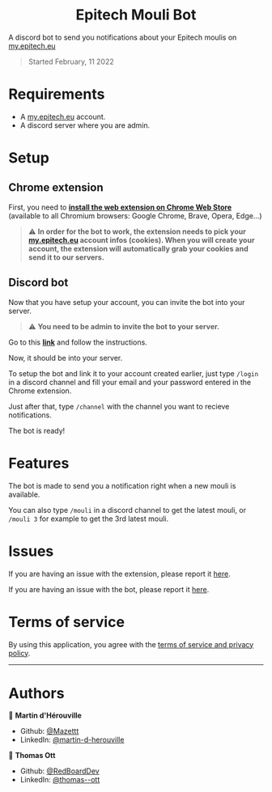 <h1 align="center">Epitech Mouli Bot</h1>

A discord bot to send you notifications about your Epitech moulis on [my.epitech.eu](https://my.epitech.eu)

> Started February, 11 2022

# Requirements

- A [my.epitech.eu](https://my.epitech.eu) account.
- A discord server where you are admin.

# Setup

## Chrome extension
First, you need to **[install the web extension on Chrome Web Store](https://chrome.google.com/webstore/detail/epitech-mouli-bot/njgkdlhcpojpejgbcfadnmnlphfpcdpi)** (available to all Chromium browsers: Google Chrome, Brave, Opera, Edge...)

> ⚠️ **In order for the bot to work, the extension needs to pick your [my.epitech.eu](https://my.epitech.eu) account infos (cookies). When you will create your account, the extension will automatically grab your cookies and send it to our servers.**

## Discord bot

Now that you have setup your account, you can invite the bot into your server.
> ⚠️ **You need to be admin to invite the bot to your server.**

Go to this **[link](https://discord.com/api/oauth2/authorize?client_id=1045341766808772638&permissions=137439365184&scope=bot%20applications.commands)** and follow the instructions.

Now, it should be into your server.

To setup the bot and link it to your account created earlier, just type `/login` in a discord channel and fill your email and your password entered in the Chrome extension.

Just after that, type `/channel` with the channel you want to recieve notifications.

The bot is ready!

# Features

The bot is made to send you a notification right when a new mouli is available.

You can also type `/mouli` in a discord channel to get the latest mouli, or `/mouli 3` for example to get the 3rd latest mouli.

# Issues

If you are having an issue with the extension, please report it [here](https://github.com/EpitechMouliBot/browser-extension/issues).

If you are having an issue with the bot, please report it [here](https://github.com/EpitechMouliBot/discord-bot/issues).

# Terms of service

By using this application, you agree with the [terms of service and privacy policy](https://epitechmoulibot.substack.com/p/cgu-epitechmoulibot).

***

# Authors

👤 **Martin d'Hérouville**

* Github: [@Mazettt](https://github.com/Mazettt)
* LinkedIn: [@martin-d-herouville](https://linkedin.com/in/martin-d-herouville)

👤 **Thomas Ott**

* Github: [@RedBoardDev](https://github.com/RedBoardDev)
* LinkedIn: [@thomas--ott](https://linkedin.com/in/thomas--ott)
